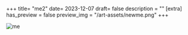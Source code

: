 +++
title= "me2"
date= 2023-12-07
draft= false
description = ""
[extra]
has_preview = false
preview_img = "/art-assets/newme.png"
+++

![me](/art-assets/newme.png "drawing of me")